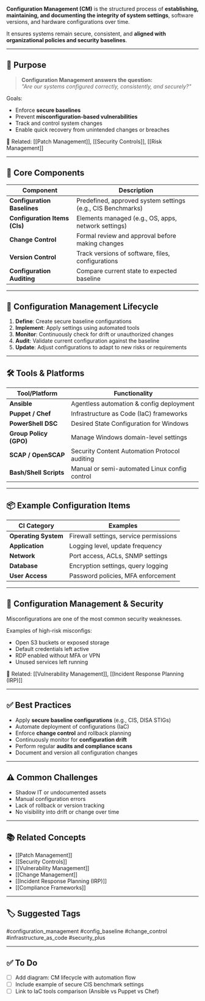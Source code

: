 **Configuration Management (CM)** is the structured process of **establishing, maintaining, and documenting the integrity of system settings**, software versions, and hardware configurations over time.

It ensures systems remain secure, consistent, and **aligned with organizational policies and security baselines**.

---

## 🎯 Purpose

> **Configuration Management answers the question:**  
> _"Are our systems configured correctly, consistently, and securely?"_

Goals:
- Enforce **secure baselines**
- Prevent **misconfiguration-based vulnerabilities**
- Track and control system changes
- Enable quick recovery from unintended changes or breaches

📎 Related: [[Patch Management]], [[Security Controls]], [[Risk Management]]

---

## 🧱 Core Components

| Component                 | Description                                                |
|----------------------------|------------------------------------------------------------|
| **Configuration Baselines** | Predefined, approved system settings (e.g., CIS Benchmarks)|
| **Configuration Items (CIs)**| Elements managed (e.g., OS, apps, network settings)      |
| **Change Control**         | Formal review and approval before making changes           |
| **Version Control**        | Track versions of software, files, configurations          |
| **Configuration Auditing** | Compare current state to expected baseline                 |

---

## 🔁 Configuration Management Lifecycle

1. **Define**: Create secure baseline configurations
2. **Implement**: Apply settings using automated tools
3. **Monitor**: Continuously check for drift or unauthorized changes
4. **Audit**: Validate current configuration against the baseline
5. **Update**: Adjust configurations to adapt to new risks or requirements

---

## 🛠 Tools & Platforms

| Tool/Platform         | Functionality                                  |
|------------------------|------------------------------------------------|
| **Ansible**            | Agentless automation & config deployment       |
| **Puppet / Chef**      | Infrastructure as Code (IaC) frameworks        |
| **PowerShell DSC**     | Desired State Configuration for Windows        |
| **Group Policy (GPO)** | Manage Windows domain-level settings           |
| **SCAP / OpenSCAP**    | Security Content Automation Protocol auditing  |
| **Bash/Shell Scripts** | Manual or semi-automated Linux config control  |

---

## 📦 Example Configuration Items

| CI Category        | Examples                                  |
|---------------------|-------------------------------------------|
| **Operating System**| Firewall settings, service permissions    |
| **Application**     | Logging level, update frequency           |
| **Network**         | Port access, ACLs, SNMP settings          |
| **Database**        | Encryption settings, query logging        |
| **User Access**     | Password policies, MFA enforcement        |

---

## 🔐 Configuration Management & Security

Misconfigurations are one of the most common security weaknesses.

Examples of high-risk misconfigs:
- Open S3 buckets or exposed storage
- Default credentials left active
- RDP enabled without MFA or VPN
- Unused services left running

📎 Related: [[Vulnerability Management]], [[Incident Response Planning (IRP)]]

---

## ✅ Best Practices

- Apply **secure baseline configurations** (e.g., CIS, DISA STIGs)
- Automate deployment of configurations (IaC)
- Enforce **change control** and rollback planning
- Continuously monitor for **configuration drift**
- Perform regular **audits and compliance scans**
- Document and version all configuration changes

---

## ⚠️ Common Challenges

- Shadow IT or undocumented assets
- Manual configuration errors
- Lack of rollback or version tracking
- No visibility into drift or change over time

---

## 📚 Related Concepts

- [[Patch Management]]
- [[Security Controls]]
- [[Vulnerability Management]]
- [[Change Management]]
- [[Incident Response Planning (IRP)]]
- [[Compliance Frameworks]]

---

## 🏷 Suggested Tags

#configuration_management #config_baseline #change_control #infrastructure_as_code #security_plus

---

## ✅ To Do

- [ ] Add diagram: CM lifecycle with automation flow
- [ ] Include example of secure CIS benchmark settings
- [ ] Link to IaC tools comparison (Ansible vs Puppet vs Chef)
